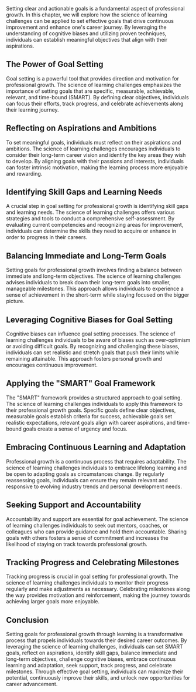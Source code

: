 
Setting clear and actionable goals is a fundamental aspect of professional growth. In this chapter, we will explore how the science of learning challenges can be applied to set effective goals that drive continuous improvement and enhance one's career journey. By leveraging the understanding of cognitive biases and utilizing proven techniques, individuals can establish meaningful objectives that align with their aspirations.

The Power of Goal Setting
-------------------------

Goal setting is a powerful tool that provides direction and motivation for professional growth. The science of learning challenges emphasizes the importance of setting goals that are specific, measurable, achievable, relevant, and time-bound (SMART). By defining clear objectives, individuals can focus their efforts, track progress, and celebrate achievements along their learning journey.

Reflecting on Aspirations and Ambitions
---------------------------------------

To set meaningful goals, individuals must reflect on their aspirations and ambitions. The science of learning challenges encourages individuals to consider their long-term career vision and identify the key areas they wish to develop. By aligning goals with their passions and interests, individuals can foster intrinsic motivation, making the learning process more enjoyable and rewarding.

Identifying Skill Gaps and Learning Needs
-----------------------------------------

A crucial step in goal setting for professional growth is identifying skill gaps and learning needs. The science of learning challenges offers various strategies and tools to conduct a comprehensive self-assessment. By evaluating current competencies and recognizing areas for improvement, individuals can determine the skills they need to acquire or enhance in order to progress in their careers.

Balancing Immediate and Long-Term Goals
---------------------------------------

Setting goals for professional growth involves finding a balance between immediate and long-term objectives. The science of learning challenges advises individuals to break down their long-term goals into smaller, manageable milestones. This approach allows individuals to experience a sense of achievement in the short-term while staying focused on the bigger picture.

Leveraging Cognitive Biases for Goal Setting
--------------------------------------------

Cognitive biases can influence goal setting processes. The science of learning challenges individuals to be aware of biases such as over-optimism or avoiding difficult goals. By recognizing and challenging these biases, individuals can set realistic and stretch goals that push their limits while remaining attainable. This approach fosters personal growth and encourages continuous improvement.

Applying the "SMART" Goal Framework
-----------------------------------

The "SMART" framework provides a structured approach to goal setting. The science of learning challenges individuals to apply this framework to their professional growth goals. Specific goals define clear objectives, measurable goals establish criteria for success, achievable goals set realistic expectations, relevant goals align with career aspirations, and time-bound goals create a sense of urgency and focus.

Embracing Continuous Learning and Adaptation
--------------------------------------------

Professional growth is a continuous process that requires adaptability. The science of learning challenges individuals to embrace lifelong learning and be open to adapting goals as circumstances change. By regularly reassessing goals, individuals can ensure they remain relevant and responsive to evolving industry trends and personal development needs.

Seeking Support and Accountability
----------------------------------

Accountability and support are essential for goal achievement. The science of learning challenges individuals to seek out mentors, coaches, or colleagues who can provide guidance and hold them accountable. Sharing goals with others fosters a sense of commitment and increases the likelihood of staying on track towards professional growth.

Tracking Progress and Celebrating Milestones
--------------------------------------------

Tracking progress is crucial in goal setting for professional growth. The science of learning challenges individuals to monitor their progress regularly and make adjustments as necessary. Celebrating milestones along the way provides motivation and reinforcement, making the journey towards achieving larger goals more enjoyable.

Conclusion
----------

Setting goals for professional growth through learning is a transformative process that propels individuals towards their desired career outcomes. By leveraging the science of learning challenges, individuals can set SMART goals, reflect on aspirations, identify skill gaps, balance immediate and long-term objectives, challenge cognitive biases, embrace continuous learning and adaptation, seek support, track progress, and celebrate milestones. Through effective goal setting, individuals can maximize their potential, continuously improve their skills, and unlock new opportunities for career advancement.
